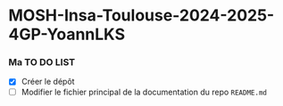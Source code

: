 # MOSH-Insa-Toulouse-2024-2025-4GP-YoannLKS

### Ma TO DO LIST ###

- [X] Créer le dépôt
- [ ] Modifier le fichier principal de la documentation du repo `README.md`
